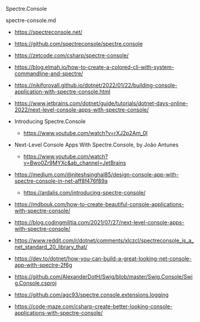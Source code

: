Spectre.Console

spectre-console.md

*   https://spectreconsole.net/

*   https://github.com/spectreconsole/spectre.console

*   https://zetcode.com/csharp/spectre-console/

*   https://blog.elmah.io/how-to-create-a-colored-cli-with-system-commandline-and-spectre/

*   https://nikiforovall.github.io/dotnet/2022/01/22/building-console-application-with-spectre-console.html

*   https://www.jetbrains.com/dotnet/guide/tutorials/dotnet-days-online-2022/next-level-console-apps-with-spectre-console/

*   Introducing Spectre.Console

    *   https://www.youtube.com/watch?v=rXJ2p2Am_0I

*   Next-Level Console Apps With Spectre.Console, by João Antunes

    *   https://www.youtube.com/watch?v=Bwo0Zr9MYXc&ab_channel=JetBrains


*   https://medium.com/@niteshsinghal85/design-console-app-with-spectre-console-in-net-aff8f476f89a

    *   https://ardalis.com/introducing-spectre-console/

*   https://mdbouk.com/how-to-create-beautiful-console-applications-with-spectre-console/

*   https://blog.codingmilitia.com/2021/07/27/next-level-console-apps-with-spectre-console/

*   https://www.reddit.com/r/dotnet/comments/xlczcl/spectreconsole_is_a_net_standard_20_library_that/

*   https://dev.to/dotnet/how-you-can-build-a-great-looking-net-console-app-with-spectre-2f6g

*   https://github.com/AlexanderDotH/Swig/blob/master/Swig.Console/Swig.Console.csproj

*   https://github.com/agc93/spectre.console.extensions.logging

*   https://code-maze.com/csharp-create-better-looking-console-applications-with-spectre-console/

